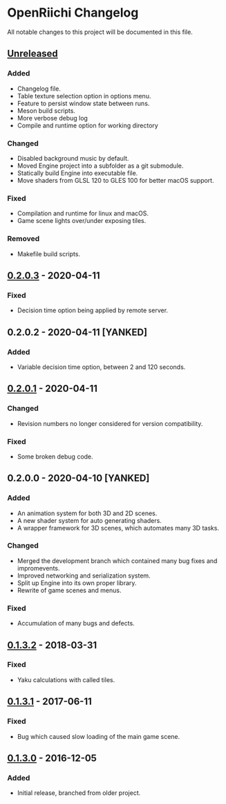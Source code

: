 # OpenRiichi Changelog

All notable changes to this project will be documented in this file.

## [Unreleased]

### Added
- Changelog file.
- Table texture selection option in options menu.
- Feature to persist window state between runs.
- Meson build scripts.
- More verbose debug log
- Compile and runtime option for working directory

### Changed
- Disabled background music by default.
- Moved Engine project into a subfolder as a git submodule.
- Statically build Engine into executable file.
- Move shaders from GLSL 120 to GLES 100 for better macOS support.

### Fixed
- Compilation and runtime for linux and macOS.
- Game scene lights over/under exposing tiles.

### Removed
- Makefile build scripts.

## [0.2.0.3] - 2020-04-11

### Fixed
- Decision time option being applied by remote server.

## 0.2.0.2 - 2020-04-11 [YANKED]

### Added
- Variable decision time option, between 2 and 120 seconds.

## [0.2.0.1] - 2020-04-11

### Changed
- Revision numbers no longer considered for version compatibility.

### Fixed
- Some broken debug code.

## 0.2.0.0 - 2020-04-10 [YANKED]

### Added
- An animation system for both 3D and 2D scenes.
- A new shader system for auto generating shaders.
- A wrapper framework for 3D scenes, which automates many 3D tasks.

### Changed
- Merged the development branch which contained many bug fixes and impromevents.
- Improved networking and serialization system.
- Split up Engine into its own proper library.
- Rewrite of game scenes and menus.

### Fixed
- Accumulation of many bugs and defects.

## [0.1.3.2] - 2018-03-31

### Fixed
- Yaku calculations with called tiles.

## [0.1.3.1] - 2017-06-11

### Fixed
- Bug which caused slow loading of the main game scene.

## [0.1.3.0] - 2016-12-05

### Added
- Initial release, branched from older project.

[unreleased]: https://github.com/FluffyStuff/OpenRiichi/compare/v0.2.0.3...HEAD
[0.2.0.3]:    https://github.com/FluffyStuff/OpenRiichi/releases/tag/v0.2.0.3
[0.2.0.1]:    https://github.com/FluffyStuff/OpenRiichi/releases/tag/v0.2.0.1
[0.1.3.2]:    https://github.com/FluffyStuff/OpenRiichi/releases/tag/v0.1.3.2
[0.1.3.1]:    https://github.com/FluffyStuff/OpenRiichi/releases/tag/v0.1.3.1
[0.1.3.0]:    https://github.com/FluffyStuff/OpenRiichi/releases/tag/v0.1.3